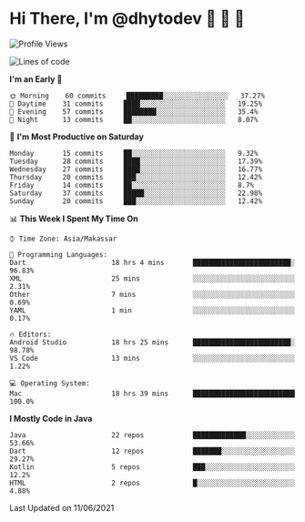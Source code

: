 # Hi There, I'm @dhytodev 👋 👋 👋

<!--
**DhytoDev/dhytodev** is a ✨ _special_ ✨ repository because its `README.md` (this file) appears on your GitHub profile.

Here are some ideas to get you started:

- 🔭 I’m currently working on ...
- 🌱 I’m currently learning ...
- 👯 I’m looking to collaborate on ...
- 🤔 I’m looking for help with ...
- 💬 Ask me about ...
- 📫 How to reach me: ...
- 😄 Pronouns: ...
- ⚡ Fun fact: ...
-->

<!--START_SECTION:waka-->
![Profile Views](http://img.shields.io/badge/Profile%20Views-10-blue)

![Lines of code](https://img.shields.io/badge/From%20Hello%20World%20I%27ve%20Written-266218%20lines%20of%20code-blue)

**I'm an Early 🐤** 

```text
🌞 Morning    60 commits     █████████░░░░░░░░░░░░░░░░   37.27% 
🌆 Daytime    31 commits     ████░░░░░░░░░░░░░░░░░░░░░   19.25% 
🌃 Evening    57 commits     ████████░░░░░░░░░░░░░░░░░   35.4% 
🌙 Night      13 commits     ██░░░░░░░░░░░░░░░░░░░░░░░   8.07%

```
📅 **I'm Most Productive on Saturday** 

```text
Monday       15 commits     ██░░░░░░░░░░░░░░░░░░░░░░░   9.32% 
Tuesday      28 commits     ████░░░░░░░░░░░░░░░░░░░░░   17.39% 
Wednesday    27 commits     ████░░░░░░░░░░░░░░░░░░░░░   16.77% 
Thursday     20 commits     ███░░░░░░░░░░░░░░░░░░░░░░   12.42% 
Friday       14 commits     ██░░░░░░░░░░░░░░░░░░░░░░░   8.7% 
Saturday     37 commits     █████░░░░░░░░░░░░░░░░░░░░   22.98% 
Sunday       20 commits     ███░░░░░░░░░░░░░░░░░░░░░░   12.42%

```


📊 **This Week I Spent My Time On** 

```text
⌚︎ Time Zone: Asia/Makassar

💬 Programming Languages: 
Dart                     18 hrs 4 mins       ████████████████████████░   96.83% 
XML                      25 mins             ░░░░░░░░░░░░░░░░░░░░░░░░░   2.31% 
Other                    7 mins              ░░░░░░░░░░░░░░░░░░░░░░░░░   0.69% 
YAML                     1 min               ░░░░░░░░░░░░░░░░░░░░░░░░░   0.17%

🔥 Editors: 
Android Studio           18 hrs 25 mins      ████████████████████████░   98.78% 
VS Code                  13 mins             ░░░░░░░░░░░░░░░░░░░░░░░░░   1.22%

💻 Operating System: 
Mac                      18 hrs 39 mins      █████████████████████████   100.0%

```

**I Mostly Code in Java** 

```text
Java                     22 repos            █████████████░░░░░░░░░░░░   53.66% 
Dart                     12 repos            ███████░░░░░░░░░░░░░░░░░░   29.27% 
Kotlin                   5 repos             ███░░░░░░░░░░░░░░░░░░░░░░   12.2% 
HTML                     2 repos             █░░░░░░░░░░░░░░░░░░░░░░░░   4.88%

```



 Last Updated on 11/06/2021
<!--END_SECTION:waka-->
